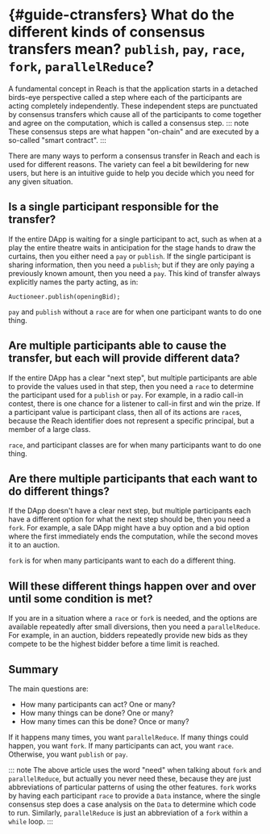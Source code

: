 


# {#guide-ctransfers} What do the different kinds of consensus transfers mean? `publish`, `pay`, `race`, `fork`, `parallelReduce`?

A fundamental concept in Reach is that the application starts in a detached birds-eye perspective called a step where each of the participants are acting completely independently.
These independent steps are punctuated by consensus transfers which cause all of the participants to come together and agree on the computation, which is called a consensus step.
::: note
These consensus steps are what happen "on-chain" and are executed by a so-called "smart contract".
:::

There are many ways to perform a consensus transfer in Reach and each is used for different reasons.
The variety can feel a bit bewildering for new users, but here is an intuitive guide to help you decide which you need for any given situation.

## Is a single participant responsible for the transfer?

If the entire DApp is waiting for a single participant to act, such as when at a play the entire theatre waits in anticipation for the stage hands to draw the curtains, then you either need a `pay` or `publish`.
If the single participant is sharing information, then you need a `publish`;
but if they are only paying a previously known amount, then you need a `pay`.
This kind of transfer always explicitly names the party acting, as in:
```reach
Auctioneer.publish(openingBid);
```


`pay` and `publish` without a `race` are for when one participant wants to do one thing.

## Are multiple participants able to cause the transfer, but each will provide different data?

If the entire DApp has a clear "next step", but multiple participants are able to provide the values used in that step, then you need a `race` to determine the participant used for a `publish` or `pay`.
For example, in a radio call-in contest, there is one chance for a listener to call-in first and win the prize.
If a participant value is participant class, then all of its actions are `race`s, because the Reach identifier does not represent a specific principal, but a member of a large class.

`race`, and participant classes are for when many participants want to do one thing.

## Are there multiple participants that each want to do different things?

If the DApp doesn't have a clear next step, but multiple participants each have a different option for what the next step should be, then you need a `fork`.
For example, a sale DApp might have a buy option and a bid option where the first immediately ends the computation, while the second moves it to an auction.

`fork` is for when many participants want to each do a different thing.

## Will these different things happen over and over until some condition is met?

If you are in a situation where a `race` or `fork` is needed, and the options are available repeatedly after small diversions, then you need a `parallelReduce`.
For example, in an auction, bidders repeatedly provide new bids as they compete to be the highest bidder before a time limit is reached.

## Summary

The main questions are:
+ How many participants can act? One or many?
+ How many things can be done? One or many?
+ How many times can this be done? Once or many?


If it happens many times, you want `parallelReduce`.
If many things could happen, you want `fork`.
If many participants can act, you want `race`.
Otherwise, you want `publish` or `pay`.

::: note
The above article uses the word "need" when talking about `fork` and `parallelReduce`, but actually you never need these, because they are just abbreviations of particular patterns of using the other features.
`fork` works by having each participant `race` to provide a `Data` instance, where the single consensus step does a case analysis on the `Data` to determine which code to run.
Similarly, `parallelReduce` is just an abbreviation of a `fork` within a `while` loop.
:::
